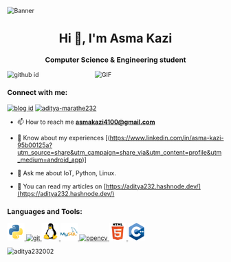 ![Banner](https://github.com/asmakazi515/asmakazi515/assets/136073495/6615463a-b629-49fc-8c72-3a79c6446f63)
<h1 align="center">Hi 👋, I'm Asma Kazi</h1>
<h3 align="center">Computer Science & Engineering student</h3>

<img align ="right" alt="GIF" width="300"  src="gif file"/>
<p align="left"> <img src="banner file" alt="github id" /> </p>

<h3 align="left">Connect with me:</h3>
<p align="left">
<a href="blog" target="blank"><img align="center" src="file of logo" alt="blog id " height="30" width="40" /></a>
<a href="https://linkedin.com/in/aditya-marathe232" target="blank"><img align="center" src="https://raw.githubusercontent.com/rahuldkjain/github-profile-readme-generator/master/src/images/icons/Social/linked-in-alt.svg" alt="aditya-marathe232" height="30" width="40" /></a>
</p>

- 📫 How to reach me **asmakazi4100@gmail.com**

- 📄 Know about my experiences [(https://www.linkedin.com/in/asma-kazi-95b00125a?utm_source=share&utm_campaign=share_via&utm_content=profile&utm_medium=android_app)]
- 💬 Ask me about  IoT, Python, Linux.

- 📝 You can read my articles on [https://aditya232.hashnode.dev/](https://aditya232.hashnode.dev/)
 
<h3 align="left">Languages and Tools:</h3>
<p align="left"> <a href="https://www.python.org" target="_blank" rel="noreferrer"> <img src="https://raw.githubusercontent.com/devicons/devicon/master/icons/python/python-original.svg" alt="python" width="40" height="40"/> </a> <a href="https://git-scm.com/" target="_blank" rel="noreferrer"> <img src="https://www.vectorlogo.zone/logos/git-scm/git-scm-icon.svg" alt="git" width="40" height="40"/> </a>  <a href="https://www.linux.org/" target="_blank" rel="noreferrer"> <img src="https://raw.githubusercontent.com/devicons/devicon/master/icons/linux/linux-original.svg" alt="linux" width="40" height="40"/> </a> <a href="https://www.mysql.com/" target="_blank" rel="noreferrer"> <img src="https://raw.githubusercontent.com/devicons/devicon/master/icons/mysql/mysql-original-wordmark.svg" alt="mysql" width="40" height="40"/> </a> <a href="https://opencv.org/" target="_blank" rel="noreferrer"> <img src="https://www.vectorlogo.zone/logos/opencv/opencv-icon.svg" alt="opencv" width="40" height="40"/> </a> <a href="https://www.w3.org/html/" target="_blank" rel="noreferrer"> <img src="https://raw.githubusercontent.com/devicons/devicon/master/icons/html5/html5-original-wordmark.svg" alt="html5" width="40" height="40"/> </a> <a href="https://www.w3schools.com/cpp/" target="_blank" rel="noreferrer"> <img src="https://raw.githubusercontent.com/devicons/devicon/master/icons/cplusplus/cplusplus-original.svg" alt="cplusplus" width="40" height="40"/> </a></p>


<p><img align="left" src="https://github-readme-stats.vercel.app/api/top-langs?username=aditya232002&show_icons=true&locale=en&layout=compact" alt="aditya232002" /></p>
